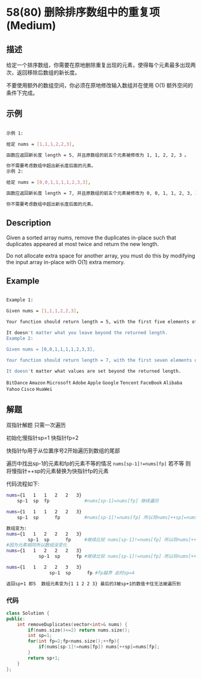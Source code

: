 # 58(80) 删除排序数组中的重复项(Medium)

## 描述

给定一个排序数组，你需要在原地删除重复出现的元素，使得每个元素最多出现两次，返回移除后数组的新长度。

不要使用额外的数组空间，你必须在原地修改输入数组并在使用 O(1) 额外空间的条件下完成。

## 示例

```bash

示例 1:

给定 nums = [1,1,1,2,2,3],

函数应返回新长度 length = 5, 并且原数组的前五个元素被修改为 1, 1, 2, 2, 3 。

你不需要考虑数组中超出新长度后面的元素。
示例 2:

给定 nums = [0,0,1,1,1,1,2,3,3],

函数应返回新长度 length = 7, 并且原数组的前五个元素被修改为 0, 0, 1, 1, 2, 3, 3 。

你不需要考虑数组中超出新长度后面的元素。

``` 

## Description

Given a sorted array nums, remove the duplicates in-place such that duplicates appeared at most twice and return the new length.

Do not allocate extra space for another array, you must do this by modifying the input array in-place with O(1) extra memory.

## Example

```bash

Example 1:

Given nums = [1,1,1,2,2,3],

Your function should return length = 5, with the first five elements of nums being 1, 1, 2, 2 and 3 respectively.

It doesn't matter what you leave beyond the returned length.
Example 2:

Given nums = [0,0,1,1,1,1,2,3,3],

Your function should return length = 7, with the first seven elements of nums being modified to 0, 0, 1, 1, 2, 3 and 3 respectively.

It doesn't matter what values are set beyond the returned length.

```

`BitDance` `Amazon` `Microsoft` `Adobe` `Apple` `Google` `Tencent` `FaceBook` `Alibaba` `Yahoo` `Cisco` `HuaWei`

## 解题

双指针解题 只需一次遍历

初始化慢指针sp=1 快指针fp=2 

快指针fp用于从位置序号2开始遍历到数组的尾部

遍历中找出sp-1的元素和fp的元素不等的情况 `nums[sp-1]!=nums[fp]` 若不等 则将慢指针++sp的元素替换为快指针fp的元素

代码流程如下:
```bash
nums={1   1   1   2   2   3}
    sp-1  sp  fp             #nums[sp-1]=nums[fp] 继续遍历

nums={1   1   1   2   2   3}
    sp-1  sp      fp         #nums[sp-1]!=nums[fp] 所以将nums[++sp]=nums[fp]

数组变为:
nums={1   1   2   2   2   3}
        sp-1  sp      fp     #继续比较 nums[sp-1]!=nums[fp] 所以将nums[++sp]=nums[fp]
#因为元素相同所以数组没变化
nums={1   1   2   2   2   3}
            sp-1  sp      fp #继续比较 nums[sp-1]!=nums[fp] 所以将nums[++sp]=nums[fp]

nums={1   1   2   2   3   3}
                sp-1  sp      fp #fp越界 此时sp=4 

返回sp+1 即5  数组元素变为{1 1 2 2 3} 最后的3被sp+1的数值卡住无法被遍历到
```

### 代码

```C++
class Solution {
public:
    int removeDuplicates(vector<int>& nums) {
        if(nums.size()<=2) return nums.size();
        int sp=1;
        for(int fp=2;fp<nums.size();++fp){
            if(nums[sp-1]!=nums[fp]) nums[++sp]=nums[fp];
        }
        return sp+1;
    }
};
```